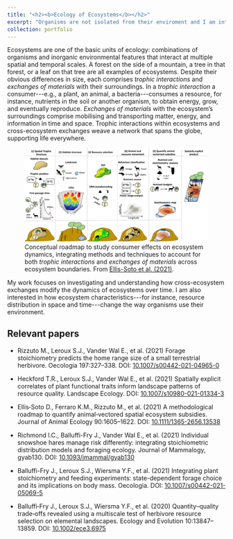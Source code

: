```yaml
---
title: "<h2><b>Ecology of Ecosystems</b></h2>"
excerpt: "Organisms are not isolated from their enviroment and I am interested in how their behaviour and biogeochemical roles influence ecosystem structure and functions. <img src='../images/RoadMap_Ecosystems.pdf'/>"
collection: portfolio
---
```


Ecosystems are one of the basic units of ecology: combinations of organisms and inorganic environmental features that interact at multiple spatial and temporal scales. A forest on the side of a mountain, a tree in that forest, or a leaf on that tree are all examples of ecosystems. Despite their obvious differences in size, each comprises _trophic interactions_ and _exchanges of materials_ with their surroundings. In a _trophic interaction_ a consumer---e.g., a plant, an animal, a bacteria---consumes a resource, for instance, nutrients in the soil or another organism, to obtain energy, grow, and eventually reproduce. _Exchanges of materials_ with the ecosystem’s surroundings comprise mobilising and transporting matter, energy, and information in time and space. Trophic interactions within ecosystems and cross-ecosystem exchanges weave a network that spans the globe, supporting life everywhere.

<figure>
<img src='/images/RoadMap_Ecosystems.pdf'>
<figcaption>Conceptual roadmap to study consumer effects on ecosystem dynamics, integrating methods and techniques to account for both <i>trophic interactions</i> and <i>exchanges of materials</i> across ecosystem boundaries. From <a href='https://doi.org/10.1111/1365-2656.13538'>Ellis-Soto et al. (2021)</a>.</figcaption>
</figure>

My work focuses on investigating and understanding how cross-ecosystem exchanges modify the dynamics of ecosystems over time. I am also interested in how ecosystem characteristics---for instance, resource distribution in space and time---change the way organisms use their environment.

## Relevant papers
- Rizzuto M., Leroux S.J., Vander Wal E., et al. (2021) Forage stoichiometry predicts the home range size of a small terrestrial herbivore. Oecologia 197:327–338. DOI: [10.1007/s00442-021-04965-0](https://doi.org/10.1007/s00442-021-04965-0)

- Heckford T.R., Leroux S.J., Vander Wal E., et al. (2021) Spatially explicit correlates of plant functional traits inform landscape patterns of resource quality. Landscape Ecology. DOI: [10.1007/s10980-021-01334-3](https://doi.org/10.1007/s10980-021-01334-3)

- Ellis‐Soto D., Ferraro K.M., Rizzuto M., et al. (2021) A methodological roadmap to quantify animal‐vectored spatial ecosystem subsidies. Journal of Animal Ecology 90:1605–1622. DOI: [10.1111/1365-2656.13538](https://doi.org/10.1111/1365-2656.13538)

- Richmond I.C., Balluffi-Fry J., Vander Wal E., et al. (2021) Individual snowshoe hares manage risk differently: integrating stoichiometric distribution models and foraging ecology. Journal of Mammalogy, gyab130. DOI: [10.1093/jmammal/gyab130](https://doi.org/10.1093/jmammal/gyab130)

- Balluffi-Fry J., Leroux S.J., Wiersma Y.F., et al. (2021) Integrating plant stoichiometry and feeding experiments: state-dependent forage choice and its implications on body mass. Oecologia. DOI: [10.1007/s00442-021-05069-5](https://doi.org/10.1007/s00442-021-05069-5)

- Balluffi‐Fry J., Leroux S.J., Wiersma Y.F., et al. (2020) Quantity–quality trade‐offs revealed using a multiscale test of herbivore resource selection on elemental landscapes. Ecology and Evolution 10:13847–13859. DOI: [10.1002/ece3.6975](https://doi.org/10.1002/ece3.6975)
